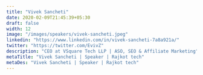 ```yaml
---
title: "Vivek Sancheti"
date: 2020-02-09T21:45:39+05:30
draft: false
width: 12
image: "/images/speakers/vivek-sancheti.jpeg"
linkedin: "https://www.linkedin.com/in/vivek-sancheti-7a8a921a/"
twitter: "https://twitter.com/EvivZ"
description: "CEO at VSquare Tech LLP | ASO, SEO & Affiliate Marketing"
metaTitle: "Vivek Sancheti | Speaker | Rajkot tech"
metaDes: "Vivek Sancheti | Speaker | Rajkot tech"
---
```


